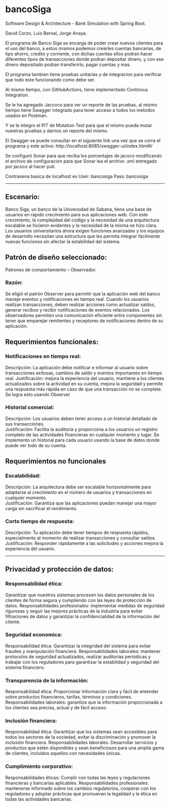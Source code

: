 # bancoSiga
Software Design &amp; Architecture - Bank Simulation with Spring Boot.

David Corzo, Luis Bernal, Jorge Anaya.

El programa de Banco Siga se encarga de poder crear nuevos clientes para el uso del banco, a estos mismos podemos crearles cuentas bancarias, de tipo ahorro, credito y corriente, con dichas cuentas ellos podran hacer diferentes tipos de transacciones donde podran depositar dinero, y con ese dinero depositado podran transferirlo, pagar cuentas y mas. 

El programa tambien tiene pruebas unitarias y de integracion para verificar que todo este funcionando como debe ser.

Al mismo tiempo, con GitHubActions, tiene implementado Continous Integration.

Se le ha agregado Jaccoco para ver un reporte de las pruebas, al mismo tiempo tiene Swagger integrado para tener acceso a todos los metodos usados en Postman.

Y se le integro el PIT de Mutation Test para que el mismo pueda mutar nuestras pruebas y darnos un reporte del mismo.

El Swagger se puede consultar en el siguiente link una vez que se corra el programa y este activo: http://localhost:8085/swagger-ui/index.html#/

Se configuró Sonar para que reciba los porcentajes de jacoco modificando el archivo de configuracion para que Sonar lea el archivo .xml entregado por jacoco al hacer pull.

Contrasena basica de localhost es 
User: bancosiga
Pass: bancosiga

----------


## Escenario: 
Banco Siga, un banco de la Universidad de  Sabana, tiene una base de usuarios en rápido crecimiento para sus aplicaciones web. Con este crecimiento, la complejidad del código y la necesidad de una arquitectura escalable se hicieron evidentes y la necesidad de la misma se hizo clara. Los usuarios universitarios ahora exigen funciones avanzadas y los equipos de desarrollo necesitan una estructura que les permita integrar fácilmente nuevas funciones sin afectar la estabilidad del sistema. 

## Patrón de diseño seleccionado: 
Patrones de comportamiento – Observador. 

### Razón: 
Se eligió el patrón Observer  para permitir que la aplicación web del banco maneje eventos y notificaciones en tiempo real. Cuando los usuarios realizan transacciones, deben realizar acciones como actualizar saldos, generar recibos y recibir notificaciones de eventos relacionados. Los observadores permiten una comunicación eficiente entre  componentes sin tener que emparejar remitentes y receptores de  notificaciones dentro de su aplicación. 

## Requerimientos funcionales:
### Notificaciones en tiempo real: 
Descripción: La aplicación debe notificar e informar al usuario sobre transacciones exitosas, cambios de saldo y eventos importantes en tiempo real. 
Justificación: mejora la experiencia del usuario, mantiene a los clientes actualizados sobre la actividad en su cuenta, mejora la seguridad y permite una respuesta más rápida  en  caso de que una transacción no se complete. Se logra esto usando Observer

### Historial comercial: 
Descripción: Los usuarios deben tener acceso a un historial detallado de sus transacciones.  
Justificación: Facilita la auditoría y proporciona a los usuarios un registro completo de las actividades financieras en cualquier momento y  lugar. Se implemento un historial para cada usuario usando la base de datos donde puede ver todo de su cuenta.

## Requerimientos no funcionales 
### Escalabilidad: 
Descripción: La arquitectura debe ser escalable horizontalmente para adaptarse al crecimiento en el número de usuarios y transacciones en cualquier momento.  
Justificación: Garantiza que las aplicaciones puedan manejar una mayor carga sin sacrificar el rendimiento. 

### Corto tiempo de respuesta: 
Descripción: Tu aplicación debe tener tiempos de respuesta rápidos, especialmente al momento de realizar transacciones y consultar saldos. 
Justificación: Responder rápidamente a las solicitudes y acciones mejora la experiencia del usuario.


----------


## Privacidad y protección de datos: 

### Responsabilidad ética: 
Garantizar que nuestros sistemas procesen los datos personales de los clientes de forma segura y cumpliendo con las leyes de  protección de datos. 
Responsabilidades profesionales: implementar medidas de seguridad rigurosas y seguir las mejores prácticas de la industria para evitar filtraciones de datos y garantizar la confidencialidad de la información del cliente.  


### Seguridad economica: 
Responsabilidad ética: Garantizar la integridad del sistema para evitar fraudes y manipulación financiera. 
Responsabilidades laborales: mantener protocolos de seguridad actualizados, realizar auditorías periódicas y trabajar con los reguladores para garantizar la estabilidad y seguridad del sistema financiero.  


### Transparencia de la información: 
Responsabilidad ética: Proporcionar información clara y fácil de entender sobre productos financieros, tarifas,  términos y condiciones. 
Responsabilidades laborales: garantiza que la información proporcionada a los clientes sea precisa, actual y de fácil acceso. 


### Inclusión financiera: 
Responsabilidad ética: Garantizar que los sistemas sean accesibles para todos los sectores de la sociedad, evitar la discriminación y promover la inclusión financiera. 
Responsabilidades laborales: Desarrollar servicios y productos que estén disponibles y sean  beneficiosos para una amplia gama de clientes, incluidos aquellos con necesidades únicas. 


### Cumplimiento corporativo: 
Responsabilidades éticas: Cumplir con todas las leyes y regulaciones financieras y bancarias aplicables. 
Responsabilidades profesionales: mantenerse informado sobre los cambios regulatorios, cooperar con los reguladores y adoptar prácticas que promuevan la legalidad y la ética en todas las actividades bancarias.  
